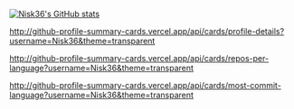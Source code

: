 [![Nisk36's GitHub stats](https://github-readme-stats.vercel.app/api?username=Nisk36)](https://github.com/Nisk36/github-readme-stats)

http://github-profile-summary-cards.vercel.app/api/cards/profile-details?username=Nisk36&theme=transparent

http://github-profile-summary-cards.vercel.app/api/cards/repos-per-language?username=Nisk36&theme=transparent

http://github-profile-summary-cards.vercel.app/api/cards/most-commit-language?username=Nisk36&theme=transparent